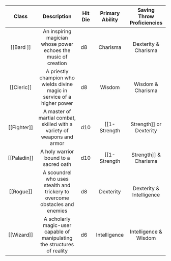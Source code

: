 |  Class  |                                 Description                                 | Hit Die |    Primary Ability    | Saving Throw Proficiencies |
|:-------:|:---------------------------------------------------------------------------:|---------|:---------------------:|:--------------------------:|
| [[Bard ]]   | An inspiring magician whose power echoes the music of creation              | d8      | Charisma              | Dexterity & Charisma       |
| [[Cleric]]  | A priestly champion who wields divine magic in service of a higher power    | d8      | Wisdom                | Wisdom & Charisma          |
| [[Fighter]] | A master of martial combat, skilled with a variety of weapons and armor     | d10     | [[1-Strength|Strength]] or Dexterity | [[1-Strength|Strength]] & Constitution    |
| [[Paladin]] | A holy warrior bound to a sacred oath                                       | d10     | [[1-Strength|Strength]] & Charisma   | Wisdom & Charisma          |
| [[Rogue]]   | A scoundrel who uses stealth and trickery to overcome obstacles and enemies | d8      | Dexterity             | Dexterity & Intelligence   |
| [[Wizard]]  | A scholarly magic-user capable of manipulating the structures of reality    | d6      | Intelligence          | Intelligence & Wisdom      |